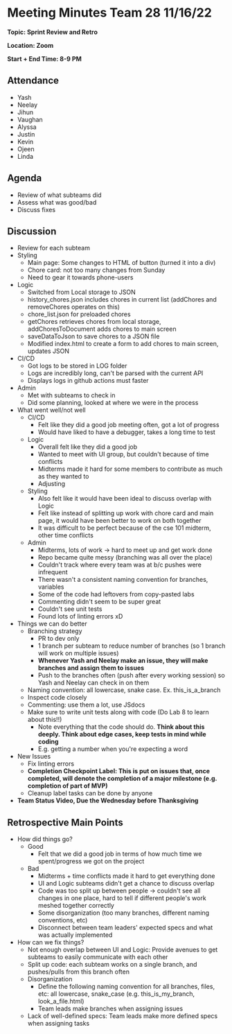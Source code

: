 # Meeting Minutes Team 28 11/16/22

**Topic: Sprint Review and Retro**

**Location: Zoom**

**Start + End Time: 8-9 PM**

## Attendance
- Yash
- Neelay
- Jihun
- Vaughan
- Alyssa
- Justin
- Kevin
- Ojeen
- Linda

## Agenda

- Review of what subteams did
- Assess what was good/bad
- Discuss fixes

## Discussion

- Review for each subteam
- Styling
  - Main page: Some changes to HTML of button (turned it into a div)
  - Chore card: not too many changes from Sunday
  - Need to gear it towards phone-users
- Logic
  - Switched from Local storage to JSON
  - history_chores.json includes chores in current list (addChores and removeChores operates on this)
  - chore_list.json for preloaded chores
  - getChores retrieves chores from local storage, addChoresToDocument adds chores to main screen
  - saveDataToJson to save chores to a JSON file
  - Modified index.html to create a form to add chores to main screen, updates JSON
- CI/CD
  - Got logs to be stored in LOG folder
  - Logs are incredibly long, can't be parsed with the current API
  - Displays logs in github actions must faster
- Admin
  - Met with subteams to check in
  - Did some planning, looked at where we were in the process
- What went well/not well
  - CI/CD
    - Felt like they did a good job meeting often, got a lot of progress
    - Would have liked to have a debugger, takes a long time to test
  - Logic
    - Overall felt like they did a good job
    - Wanted to meet with UI group, but couldn't because of time conflicts
    - Midterms made it hard for some members to contribute as much as they wanted to
    - Adjusting
  - Styling
    - Also felt like it would have been ideal to discuss overlap with Logic
    - Felt like instead of splitting up work with chore card and main page, it would have been better to work on both together
    - It was difficult to be perfect because of the cse 101 midterm, other time conflicts
  - Admin
    - Midterms, lots of work -> hard to meet up and get work done
    - Repo became quite messy (branching was all over the place)
    - Couldn't track where every team was at b/c pushes were infrequent
    - There wasn't a consistent naming convention for branches, variables
    - Some of the code had leftovers from copy-pasted labs
    - Commenting didn't seem to be super great
    - Couldn't see unit tests
    - Found lots of linting errors xD
- Things we can do better
  - Branching strategy
    - PR to dev only
    - 1 branch per subteam to reduce number of branches (so 1 branch will work on multiple issues)
    - **Whenever Yash and Neelay make an issue, they will make branches and assign them to issues**
    - Push to the branches often (push after every working session) so Yash and Neelay can check in on them
  - Naming convention: all lowercase, snake case. Ex. this_is_a_branch
  - Inspect code closely
  - Commenting: use them a lot, use JSdocs
  - Make sure to write unit tests along with code (Do Lab 8 to learn about this!!)
    - Note everything that the code should do. **Think about this deeply. Think about edge cases, keep tests in mind while coding**
    - E.g. getting a number when you're expecting a word
- New Issues
  - Fix linting errors
  - **Completion Checkpoint Label: This is put on issues that, once completed, will denote the completion of a major milestone (e.g. completion of part of MVP)**
  - Cleanup label tasks can be done by anyone
- **Team Status Video, Due the Wednesday before Thanksgiving**

## Retrospective Main Points

- How did things go?
  - Good
    - Felt that we did a good job in terms of how much time we spent/progress we got on the project
  - Bad
    - Midterms + time conflicts made it hard to get everything done
    - UI and Logic subteams didn't get a chance to discuss overlap
    - Code was too split up between people -> couldn't see all changes in one place, hard to tell if different people's work meshed together correctly
    - Some disorganization (too many branches, different naming conventions, etc)
    - Disconnect between team leaders' expected specs and what was actually implemented
- How can we fix things?
  - Not enough overlap between UI and Logic: Provide avenues to get subteams to easily communicate with each other
  - Split up code: each subteam works on a single branch, and pushes/pulls from this branch often
  - Disorganization
    - Define the following naming convention for all branches, files, etc: all lowercase, snake_case (e.g. this_is_my_branch, look_a_file.html)
    - Team leads make branches when assigning issues
  - Lack of well-defined specs: Team leads make more defined specs when assigning tasks
